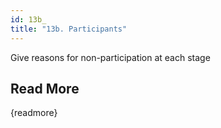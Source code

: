 ```yaml
---
id: 13b_
title: "13b. Participants"
---
```

Give reasons for non-participation at each stage



## Read More

{readmore}
